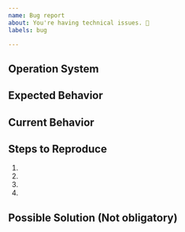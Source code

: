```yaml
---
name: Bug report
about: You're having technical issues. 🐞
labels: bug

---
```


## Operation System

<!--- Please provide as much info as you can about your setup --->
<!--- e.g. Windows10 /Ubuntu 16.04/MacOs Catalina --->

## Expected Behavior

<!--- What should have happened? -->

## Current Behavior

<!--- What went wrong? -->

## Steps to Reproduce

<!-- Add relevant code and/or a live example -->
<!-- Add stack traces -->
<!-- Add screenshots --->

1.

2.

3.

4.

## Possible Solution (Not obligatory)

<!--- Suggest a reason for the bug or how to fix it. -->

